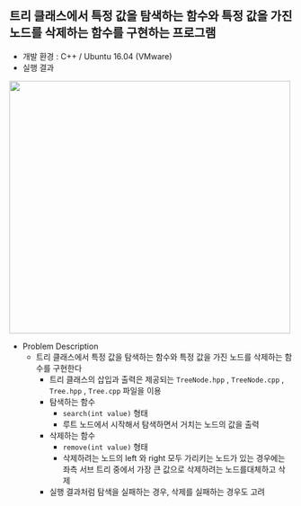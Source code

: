## 트리 클래스에서 특정 값을 탐색하는 함수와 특정 값을 가진 노드를 삭제하는 함수를 구현하는 프로그램
* 개발 환경 : C++ / Ubuntu 16.04 (VMware)
* 실행 결과
<img src = "https://user-images.githubusercontent.com/48857568/132693356-26a30af9-9468-428c-b87b-07acae30ec87.JPG" width="500" height="450">

* Problem Description
  * 트리 클래스에서 특정 값을 탐색하는 함수와 특정 값을 가진 노드를 삭제하는 함수를 구현한다
    * 트리 클래스의 삽입과 출력은 제공되는 `TreeNode.hpp` , `TreeNode.cpp` , `Tree.hpp` , `Tree.cpp` 파일을 이용
    * 탐색하는 함수
      * `search(int value)` 형태
      * 루트 노드에서 시작해서 탐색하면서 거치는 노드의 값을 출력
    * 삭제하는 함수
      * `remove(int value)` 형태
      * 삭제하려는 노드의 left 와 right 모두 가리키는 노드가 있는 경우에는 좌측 서브 트리 중에서 가장 큰 값으로 삭제하려는 노드를대체하고 삭제
    * 실행 결과처럼 탐색을 실패하는 경우, 삭제를 실패하는 경우도 고려
